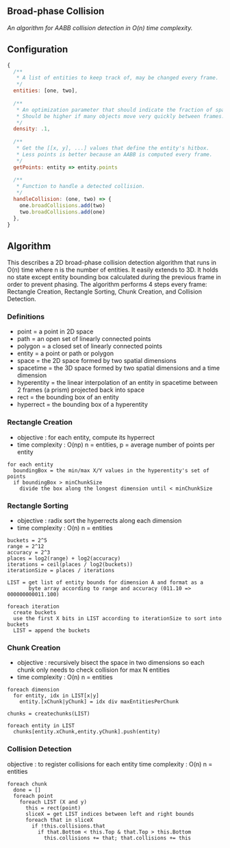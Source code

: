 ## Broad-phase Collision

_An algorithm for AABB collision detection in O(n) time complexity._

## Configuration
```js
{
  /**
   * A list of entities to keep track of, may be changed every frame.
   */
  entities: [one, two],
  
  /**
   * An optimization parameter that should indicate the fraction of space occupied by collision boxes.
   * Should be higher if many objects move very quickly between frames.
   */
  density: .1,
  
  /**
   * Get the [[x, y], ...] values that define the entity's hitbox.
   * Less points is better because an AABB is computed every frame.
   */
  getPoints: entity => entity.points
  
  /**
   * Function to handle a detected collision.
   */
  handleCollision: (one, two) => {
    one.broadCollisions.add(two)
    two.broadCollisions.add(one)
  },
}
```

## Algorithm

This describes a 2D broad-phase collision detection algorithm that runs in O(n) time where n is the number of entities. It easily extends to 3D. It holds no state except entity bounding box calculated during the previous frame in order to prevent phasing. The algorithm performs 4 steps every frame: Rectangle Creation, Rectangle Sorting, Chunk Creation, and Collision Detection.

### Definitions
- point = a point in 2D space
- path = an open set of linearly connected points
- polygon = a closed set of linearly connected points
- entity = a point or path or polygon
- space = the 2D space formed by two spatial dimensions
- spacetime = the 3D space formed by two spatial dimensions and a time dimension
- hyperentity = the linear interpolation of an entity in spacetime between 2 frames (a prism) projected back into space
- rect = the bounding box of an entity
- hyperrect = the bounding box of a hyperentity

### Rectangle Creation
- objective : for each entity, compute its hyperrect
- time complexity : O(np) n = entities, p = average number of points per entity

```
for each entity
  boundingBox = the min/max X/Y values in the hyperentity's set of points
  if boundingBox > minChunkSize
    divide the box along the longest dimension until < minChunkSize
```

### Rectangle Sorting
- objective : radix sort the hyperrects along each dimension
- time complexity : O(n) n = entities

```
buckets = 2^5
range = 2^12
accuracy = 2^3
places = log2(range) + log2(accuracy)
iterations = ceil(places / log2(buckets))
iterationSize = places / iterations

LIST = get list of entity bounds for dimension A and format as a
       byte array according to range and accuracy (011.10 => 000000000011.100)

foreach iteration
  create buckets
  use the first X bits in LIST according to iterationSize to sort into buckets
  LIST = append the buckets
```

### Chunk Creation
- objective : recursively bisect the space in two dimensions so each chunk only needs to check collision for max N entities
- time complexity : O(n) n = entities

```
foreach dimension
  for entity, idx in LIST[x|y]
    entity.[xChunk|yChunk] = idx div maxEntitiesPerChunk

chunks = createchunks(LIST)

foreach entity in LIST
  chunks[entity.xChunk,entity.yChunk].push(entity)  
```

### Collision Detection
objective : to register collisions for each entity
time complexity : O(n) n = entities
```
foreach chunk
  done = []
  foreach point
    foreach LIST (X and y)
      this = rect(point)
      sliceX = get LIST indices between left and right bounds
      foreach that in sliceX
        if !this.collisions.that
          if that.Bottom < this.Top & that.Top > this.Bottom
            this.collisions += that; that.collisions += this
```
